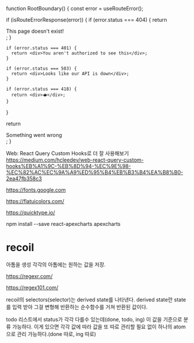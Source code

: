 function RootBoundary() {
const error = useRouteError();

if (isRouteErrorResponse(error)) {
if (error.status === 404) {
return <div>This page doesn't exist!</div>;
}

    if (error.status === 401) {
      return <div>You aren't authorized to see this</div>;
    }

    if (error.status === 503) {
      return <div>Looks like our API is down</div>;
    }

    if (error.status === 418) {
      return <div>🫖</div>;
    }
}

return <div>Something went wrong</div>;
}


Web: React Query Custom Hooks로 더 잘 사용해보기
https://medium.com/hcleedev/web-react-query-custom-hooks%EB%A1%9C-%EB%8D%94-%EC%9E%98-%EC%82%AC%EC%9A%A9%ED%95%B4%EB%B3%B4%EA%B8%B0-2ea47fb358c3

https://fonts.google.com

https://flatuicolors.com/

https://quicktype.io/


npm install --save react-apexcharts apexcharts



# recoil
아톰을 생성
각각의 아톰에는 원하는 값을 저장.

https://regexr.com/

https://regex101.com/

recoil의 selectors(selector)는 derived state를 나타낸다.
derived state란 state를 입력 받아 그걸 변형해 반환하는 순수함수를 거쳐 반환된 값이다.

todo 리스트에서 status가 각각 다를수 있는데(done, todo, ing) 이 값을 기준으로 분류 가능하다.
이게 있으면 각각 값에 따라 값을 또 따로 관리할 필요 없이 하나의 atom으로 관리 가능하다.(done 따로, ing 따로)


>